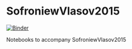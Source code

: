 # SofroniewVlasov2015

[![Binder](http://mybinder.org/badge.svg)](http://mybinder.org/repo/sofroniewn/SofroniewVlasov2015)

Notebooks to accompany SofroniewVlasov2015

